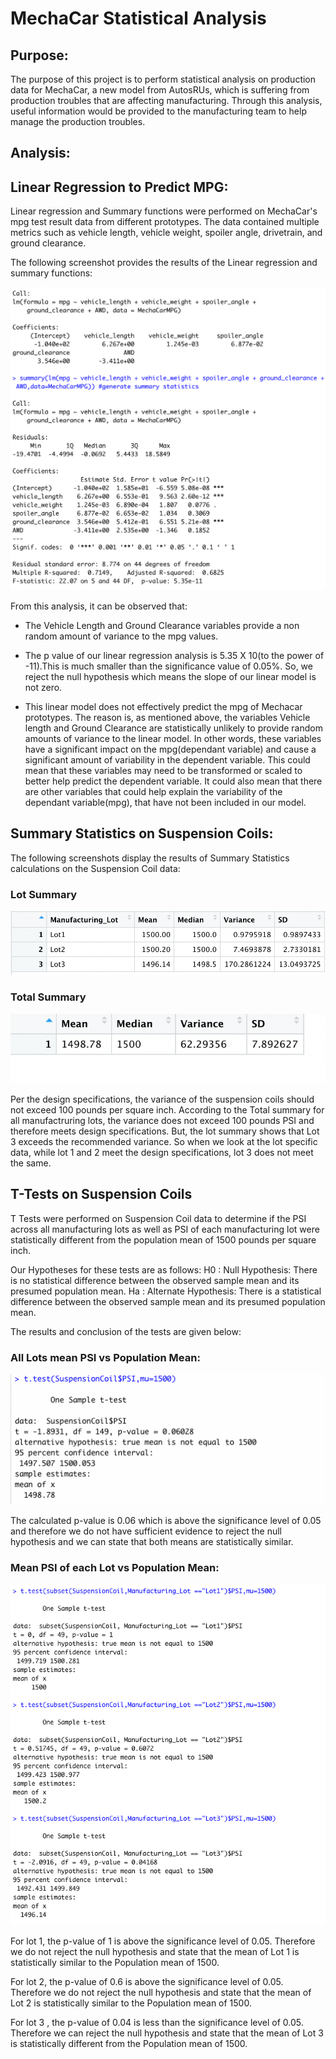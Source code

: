 # MechaCar Statistical Analysis

## __Purpose:__

The purpose of this project is to perform statistical analysis on production data for MechaCar, a new model from AutosRUs, which is suffering from production troubles that are affecting manufacturing. Through this analysis, useful information would be provided to the manufacturing team to help manage the production troubles.

## __Analysis:__

## Linear Regression to Predict MPG:
Linear regression and Summary functions were performed on MechaCar's mpg test result data from different prototypes. The data contained multiple metrics such as vehicle length, vehicle weight, spoiler angle, drivetrain, and ground clearance. 

The following screenshot provides the results of the Linear regression and summary functions:

![LR_MPG](Images/LR_MPG.png)

From this analysis, it can be observed that:

- The Vehicle Length and Ground Clearance variables provide a non random amount of variance to the mpg values.

- The p value of our linear regression analysis is 5.35 X 10(to the power of -11).This is much smaller than the significance value of 0.05%. So, we reject the null hypothesis which means the slope of our linear model is not zero.

- This linear model does not effectively predict the mpg of Mechacar prototypes. The reason is, as mentioned above, the variables Vehicle length and Ground Clearance are statistically unlikely to provide random amounts of variance to the linear model. In other words, these variables have a significant impact on the mpg(dependant variable) and cause a significant amount of variability in the dependent variable. This could mean that these variables may need to be transformed or scaled to better help predict the dependent variable. It could also mean that there are other variables that could help explain the variability of the dependant variable(mpg), that have not been included in our model.


## Summary Statistics on Suspension Coils:

The following screenshots display the results of Summary Statistics calculations on the Suspension Coil data:

### Lot Summary

![Lot_Summary](Images/Lot_Summary.png)

### Total Summary

![Total_Summary](Images/Total_Summary.png)

Per the design specifications, the variance of the suspension coils should not exceed 100 pounds per square inch. According to the Total summary for all manufactruring lots, the variance does not exceed 100 pounds PSI and therefore meets design specifications. But, the lot summary shows that Lot 3 exceeds the recommended variance. So when we look at the lot specific data, while lot 1 and 2 meet the design specifications, lot 3 does not meet the same.


## T-Tests on Suspension Coils

T Tests were performed on Suspension Coil data to  determine if the PSI across all manufacturing lots as well as PSI of each manufacturing lot were statistically different from the population mean of 1500 pounds per square inch. 

Our Hypotheses for these tests are as follows:
H0 : Null Hypothesis: There is no statistical difference between the observed sample mean and its presumed population mean.
Ha : Alternate Hypothesis: There is a statistical difference between the observed sample mean and its presumed population mean.

The results and conclusion of the tests are given below:

### All Lots mean PSI vs Population Mean:
![MeanPSIVsPopulationMean](Images/MeanPSIVsPopulationMean.png)

The calculated p-value is 0.06 which is above the significance level of 0.05 and therefore we do not have sufficient evidence to reject the null hypothesis and we can state that both means are statistically similar.
### Mean PSI of each Lot vs Population Mean:

![MeanPSIperLotVsPopMean](Images/MeanPSIperLotVsPopMean.png)

For lot 1, the p-value of 1 is above the significance level of 0.05. Therefore we do not reject the null hypothesis and state that the mean of Lot 1 is statistically similar to the Population mean of 1500.

For lot 2, the p-value of 0.6 is above the significance level of 0.05. Therefore we do not reject the null hypothesis and state that the mean of Lot 2 is statistically similar to the Population mean of 1500.

For lot 3 , the p-value of 0.04 is less than the significance level of 0.05. Therefore we can reject the null hypothesis and state that the mean of Lot 3 is statistically different from the Population mean of 1500.